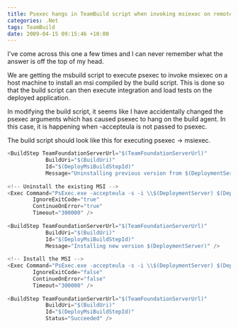 ```yaml
---
title: Psexec hangs in TeamBuild script when invoking msiexec on remote machine
categories: .Net
tags: TeamBuild
date: 2009-04-15 09:15:46 +10:00
---
```


I've come across this one a few times and I can never remember what the answer is off the top of my head. 

We are getting the msbuild script to execute psexec to invoke msiexec on a host machine to install an msi compiled by the build script. This is done so that the build script can then execute integration and load tests on the deployed application. 

In modifying the build script, it seems like I have accidentally changed the psexec arguments which has caused psexec to hang on the build agent. In this case, it is happening when -accepteula is not passed to psexec.

The build script should look like this for executing psexec -&gt; msiexec.

<!--more-->

```csharp
<BuildStep TeamFoundationServerUrl="$(TeamFoundationServerUrl)"
            BuildUri="$(BuildUri)"
            Id="$(DeployMsiBuildStepId)"
            Message="Uninstalling previous version from $(DeploymentServer)" />
     
<!-- Uninstall the existing MSI -->
<Exec Command="PsExec.exe -accepteula -s -i \\$(DeploymentServer) $(DeploymentServerCredentials) msiexec /x &quot;$(ProductCode)&quot; /quiet /lv+ &quot;$(DeploymentServerFolderLocal)\Uninstall$(DeploymentFileLog)&quot;"
        IgnoreExitCode="true"
        ContinueOnError="true"
        Timeout="300000" />
     
<BuildStep TeamFoundationServerUrl="$(TeamFoundationServerUrl)"
            BuildUri="$(BuildUri)"
            Id="$(DeployMsiBuildStepId)"
            Message="Installing new version $(DeploymentServer)" />
     
<!-- Install the MSI -->
<Exec Command="PsExec.exe -accepteula -s -i \\$(DeploymentServer) $(DeploymentServerCredentials) msiexec /i &quot;$(DeploymentServerFolderLocal)\$(DeploymentFile)&quot; TRANSFORMS=&quot;$(DeploymentServerFolderLocal)\$(DeploymentTransformFile)&quot; /quiet /lv+ &quot;$(DeploymentServerFolderLocal)\Install$(DeploymentFileLog)&quot;"
        IgnoreExitCode="false"
        ContinueOnError="false"
        Timeout="300000" />
     
<BuildStep TeamFoundationServerUrl="$(TeamFoundationServerUrl)"
            BuildUri="$(BuildUri)"
            Id="$(DeployMsiBuildStepId)"
            Status="Succeeded" />    
```


